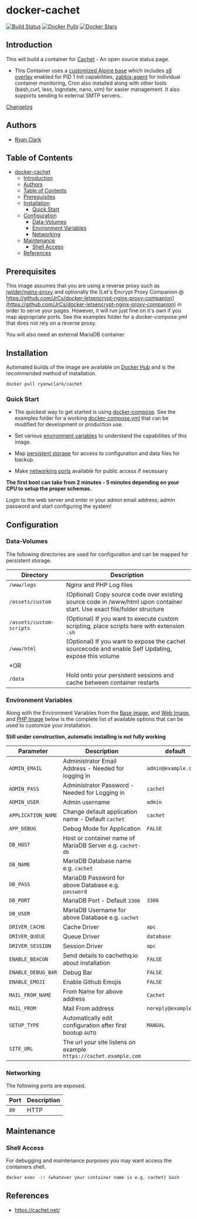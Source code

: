 # docker-cachet


[![Build Status](https://img.shields.io/docker/build/ryanwclark/cachet.svg)](https://hub.docker.com/r/ryanwclark/cachet)
[![Docker Pulls](https://img.shields.io/docker/pulls/ryanwclark/cachet.svg)](https://hub.docker.com/r/ryanwclark/cachet)
[![Docker Stars](https://img.shields.io/docker/stars/ryanwclark/cachet.svg)](https://hub.docker.com/r/ryanwclark/cachet)

## Introduction

This will build a container for [Cachet](https://cachethq.io/) - An open source status page.

* This Container uses a [customized Alpine base](https://hub.docker.com/r/ryanwclark/alpine) which includes [s6 overlay](https://github.com/just-containers/s6-overlay) enabled for PID 1 Init capabilities, [zabbix-agent](https://zabbix.org) for individual container monitoring, Cron also installed along with other tools (bash,curl, less, logrotate, nano, vim) for easier management. It also supports sending to external SMTP servers..

[Changelog](CHANGELOG.md)

## Authors

- [Ryan Clark](https://github.com/ryanwclark)

## Table of Contents


- [docker-cachet](#docker-cachet)
  - [Introduction](#introduction)
  - [Authors](#authors)
  - [Table of Contents](#table-of-contents)
  - [Prerequisites](#prerequisites)
  - [Installation](#installation)
    - [Quick Start](#quick-start)
  - [Configuration](#configuration)
    - [Data-Volumes](#data-volumes)
    - [Environment Variables](#environment-variables)
    - [Networking](#networking)
  - [Maintenance](#maintenance)
    - [Shell Access](#shell-access)
  - [References](#references)

## Prerequisites

This image assumes that you are using a reverse proxy such as
[jwilder/nginx-proxy](https://github.com/jwilder/nginx-proxy) and optionally the [Let's Encrypt Proxy
Companion @
https://github.com/JrCs/docker-letsencrypt-nginx-proxy-companion](https://github.com/JrCs/docker-letsencrypt-nginx-proxy-companion)
in order to serve your pages. However, it will run just fine on it's own if you map appropriate ports. See the examples folder for a docker-compose.yml that does not rely on a reverse proxy.

You will also need an external MariaDB container

## Installation

Automated builds of the image are available on [Docker Hub](https://hub.docker.com/r/ryanwclark/cachet) and is the recommended method of installation.

```bash
docker pull ryanwclark/cachet
```

### Quick Start

* The quickest way to get started is using [docker-compose](https://docs.docker.com/compose/). See the examples folder for a working [docker-compose.yml](examples/docker-compose.yml) that can be modified for development or production use.

* Set various [environment variables](#environment-variables) to understand the capabilities of this image.
* Map [persistent storage](#data-volumes) for access to configuration and data files for backup.
* Make [networking ports](#networking) available for public access if necessary

**The first boot can take from 2 minutes - 5 minutes depending on your CPU to setup the proper schemas.**

Login to the web server and enter in your admin email address, admin password and start configuring the system!

## Configuration

### Data-Volumes

The following directories are used for configuration and can be mapped for persistent storage.

| Directory                | Description                                                                                                              |
| ------------------------ | ------------------------------------------------------------------------------------------------------------------------ |
| `/www/logs`              | Nginx and PHP Log files                                                                                                  |
| `/assets/custom`         | (Optional) Copy source code over existing source code in /www/html upon container start. Use exact file/folder structure |
| `/assets/custom-scripts` | (Optional) If you want to execute custom scripting, place scripts here with extension `.sh`                              |
| `/www/html`              | (Optional) If you want to expose the cachet sourcecode and enable Self Updating, expose this volume                      |
| *OR                      |                                                                                                                          |
| `/data`                  | Hold onto your persistent sessions and cache between container restarts                                                  |

### Environment Variables

Along with the Environment Variables from the [Base image](https://hub.docker.com/r/ryanwclark/alpine), and [Web Image](https://hub.docker.com/r/ryanwclark/nginx), and [PHP Image](https://hub.docker.com/r/ryanwclark/nginx-php-fpm) below is the complete list of available options that can be used to customize your installation.

**Still under construction, automatic installing is not fully working**

| Parameter          | Description                                                       | default               |
| ------------------ | ----------------------------------------------------------------- | --------------------- |
| `ADMIN_EMAIL`      | Administrator Email Address - Needed for logging in               | `admin@example.com`   |
| `ADMIN_PASS`       | Administrator Password - Needed for Logging in                    | `cachet`              |
| `ADMIN_USER`       | Admin username                                                    | `admin`               |
| `APPLICATION_NAME` | Change default application name - Default `cachet`                | `cachet`              |
| `APP_DEBUG`        | Debug Mode for Application                                        | `FALSE`               |
| `DB_HOST`          | Host or container name of MariaDB Server e.g. `cachet-db`         |                       |
| `DB_NAME`          | MariaDB Database name e.g. `cachet`                               |                       |
| `DB_PASS`          | MariaDB Password for above Database e.g. `password`               |                       |
| `DB_PORT`          | MariaDB Port - Default `3306`                                     | `3306`                |
| `DB_USER`          | MariaDB Username for above Database e.g. `cachet`                 |                       |
| `DRIVER_CACHE`     | Cache Driver                                                      | `apc`                 |
| `DRIVER_QUEUE`     | Queue Driver                                                      | `database`            |
| `DRIVER_SESSION`   | Session Driver                                                    | `apc`                 |
| `ENABLE_BEACON`    | Send details to cachethq.io about installation                    | `FALSE`               |
| `ENABLE_DEBUG_BAR` | Debug Bar                                                         | `FALSE`               |
| `ENABLE_EMOJI`     | Enable Github Emojis                                              | `FALSE`               |
| `MAIL_FROM_NAME`   | From Name for above address                                       | `Cachet`              |
| `MAIL_FROM`        | Mail From address                                                 | `noreply@example.com` |
| `SETUP_TYPE`       | Automatically edit configuration after first bootup `AUTO`        | `MANUAL`              | `AUTO` |
| `SITE_URL`         | The url your site listens on example `https://cachet.example.com` |                       |

### Networking

The following ports are exposed.

| Port | Description |
| ---- | ----------- |
| `80` | HTTP        |

## Maintenance

### Shell Access

For debugging and maintenance purposes you may want access the containers shell.

```bash
docker exec -it (whatever your container name is e.g. cachet) bash
```

## References

* <https://cachet.net/>

